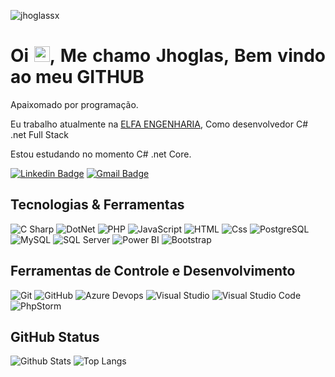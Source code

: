 <p align="left"><img src="https://komarev.com/ghpvc/?username=jhoglassx" alt="jhoglassx" /></p>


<h1 align = "justify"> Oi <img src="https://media.giphy.com/media/hvRJCLFzcasrR4ia7z/giphy.gif" width="25px">, Me chamo Jhoglas, Bem vindo ao meu GITHUB</h1>
<p align = "justify">Apaixomado por programação.</p>

Eu trabalho atualmente na [ELFA ENGENHARIA](http://www.elfaengenharia.com.br/), Como desenvolvedor C# .net Full Stack

Estou estudando no momento C# .net Core.

[![Linkedin Badge](https://img.shields.io/badge/-Jhoglas-blue?style=flat-square&logo=Linkedin&logoColor=white&link=https://www.linkedin.com/in/jhoglas-rocha-7058aa181/)](https://www.linkedin.com/in/jhoglas-rocha-7058aa181/)
[![Gmail Badge](https://img.shields.io/badge/-jhoglassx@gmail.com-c14438?style=flat-square&logo=Gmail&logoColor=white&link=mailto:jhoglassx@gmail.com)](mailto:jhoglassx@gmail.com)

## Tecnologias & Ferramentas
<p>
  <img alt="C Sharp" src="https://img.shields.io/badge/C%23-239120?logo=c-sharp&logoColor=white&style=flat" />
  <img alt="DotNet" src="https://img.shields.io/badge/.Net-239120?logo=DotNet&logoColor=white&style=flat" />
  <img alt="PHP" src="https://img.shields.io/badge/PHP-5C2D91?logo=php&logoColor=white&style=flat" />
  <img alt="JavaScript" src="https://img.shields.io/badge/JavaScript-F7DF1E?logo=javascript&logoColor=white&style=flat" />
  <img alt="HTML" src="https://img.shields.io/badge/HTML-E34F26?logo=html5&logoColor=white&style=flat" />
  <img alt="Css" src="https://img.shields.io/badge/CSS-1572B6?logo=css3&logoColor=white&style=flat" />
  <img alt="PostgreSQL" src="https://img.shields.io/badge/PostgreSQL-336791?logo=postgresql&logoColor=white&style=flat" />
  <img alt="MySQL" src="https://img.shields.io/badge/MySQL-336791?logo=MySQL&logoColor=white&style=flat" />
  <img alt="SQL Server" src="https://img.shields.io/badge/SQL Server-CC2927?logo=microsoft+sql+server&logoColor=white&style=flat" />
  <img alt="Power BI" src="https://img.shields.io/badge/Power BI-F7DF1E?logo=powerbi&logoColor=white&style=flat" />
  <img alt="Bootstrap" src="https://img.shields.io/badge/Bootstrap-5C2D91?logo=bootstrap&logoColor=white&style=flat" />
</p>


## Ferramentas de Controle e Desenvolvimento
<p>
  <img alt="Git" src="https://img.shields.io/badge/Git-F05032?logo=git&logoColor=white&style=flat" />
  <img alt="GitHub" src="https://img.shields.io/badge/GitHub-181717?logo=github&logoColor=white&style=flat" />
  <img alt="Azure Devops" src="https://img.shields.io/badge/Azure DevOps-0078D7?logo=azure+devops&logoColor=white&style=flat" />
  <img alt="Visual Studio" src="https://img.shields.io/badge/Visual Studio-5C2D91?logo=visual+studio&logoColor=white&style=flat" />
  <img alt="Visual Studio Code" src="https://img.shields.io/badge/Visual Studio Code-007ACC?logo=visual+studio+code&logoColor=white&style=flat" />
  <img alt="PhpStorm" src="https://img.shields.io/badge/PhpStorm-ea7222?logo=PhpStorm&logoColor=white&style=flat" />
</p>

## GitHub Status

![Github Stats](https://github-readme-stats.vercel.app/api?username=jhoglassx&show_icons=true&count_private=true&show_icons=true&include_all_commits=true)
![Top Langs](https://github-readme-stats.vercel.app/api/top-langs/?username=jhoglassx&hide=TeX&layout=compact)

